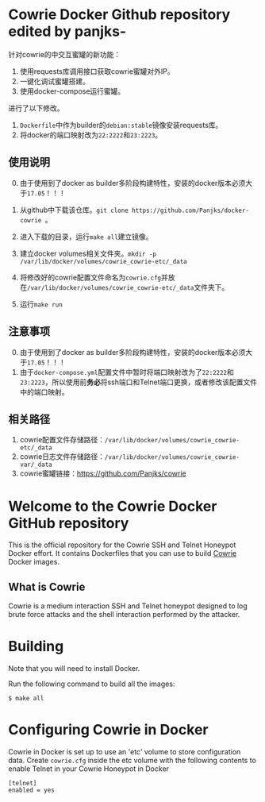 # Cowrie Docker Github repository edited by panjks-

针对cowrie的中交互蜜罐的新功能：

1. 使用requests库调用接口获取cowrie蜜罐对外IP。
2. 一键化调试蜜罐搭建。
3. 使用docker-compose运行蜜罐。

进行了以下修改。

1. `Dockerfile`中作为builder的`debian:stable`镜像安装requests库。
3. 将docker的端口映射改为`22:2222`和`23:2223`。

## 使用说明

0. 由于使用到了docker as builder多阶段构建特性，安装的docker版本必须大于`17.05`！！！

1. 从github中下载该仓库。`git clone https://github.com/Panjks/docker-cowrie `。
2. 进入下载的目录，运行`make all`建立镜像。
3. 建立docker volumes相关文件夹。`mkdir -p /var/lib/docker/volumes/cowrie_cowrie-etc/_data`
4. 将修改好的cowrie配置文件命名为`cowrie.cfg`并放在`/var/lib/docker/volumes/cowrie_cowrie-etc/_data`文件夹下。
5. 运行`make run`

## 注意事项

0. 由于使用到了docker as builder多阶段构建特性，安装的docker版本必须大于`17.05`！！！
2. 由于`docker-compose.yml`配置文件中暂时将端口映射改为了`22:2222`和`23:2223`，所以使用前**务必**将ssh端口和Telnet端口更换，或者修改该配置文件中的端口映射。

## 相关路径

1. cowrie配置文件存储路径：`/var/lib/docker/volumes/cowrie_cowrie-etc/_data`
2. cowrie日志文件存储路径：`/var/lib/docker/volumes/cowrie_cowrie-var/_data`
3. cowrie蜜罐链接：https://github.com/Panjks/cowrie

# Welcome to the Cowrie Docker GitHub repository

This is the official repository for the Cowrie SSH and Telnet
Honeypot Docker effort. It contains Dockerfiles that you can use
to build [Cowrie](https://github.com/micheloosterhof/cowrie) Docker
images.

## What is Cowrie

Cowrie is a medium interaction SSH and Telnet honeypot designed to
log brute force attacks and the shell interaction performed by the
attacker.

# Building
Note that you will need to install Docker.

Run the following command to build all the images:

```
$ make all
```

# Configuring Cowrie in Docker

Cowrie in Docker is set up to use an 'etc' volume to store configuration
data.  Create ```cowrie.cfg``` inside the etc volume with the
following contents to enable Telnet in your Cowrie Honeypot in
Docker

```
[telnet]
enabled = yes
```


